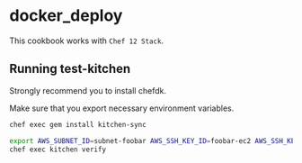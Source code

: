 # docker_deploy

This cookbook works with `Chef 12 Stack`.

## Running test-kitchen

Strongly recommend you to install chefdk.

Make sure that you export necessary environment variables.

```sh
chef exec gem install kitchen-sync

export AWS_SUBNET_ID=subnet-foobar AWS_SSH_KEY_ID=foobar-ec2 AWS_SSH_KEY=~/.ssh/foobar-ec2.pem AWS_SG_ID=sg-foobar NO_OPSWORKS=1 KITCHEN_SYNC_MOE=sftp
chef exec kitchen verify
```
